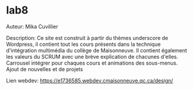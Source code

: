 # lab8

Auteur: Mika Cuvillier

Description:
Ce site est construit à partir du thèmes underscore de Wordpress, il contient tout les cours présents dans la technique d'intégration multimédia du collège de Maisonneuve.
Il contient également les valeurs du SCRUM avec une brève explication de chacunes d'elles. Carrousel intégrer pour chaques cours et animations des sous-menus.
Ajout de nouvelles et de projets

Lien webdev: https://e1736585.webdev.cmaisonneuve.qc.ca/design/
